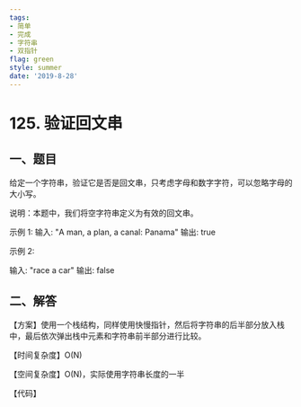 ```yaml
---
tags: 
- 简单
- 完成
- 字符串
- 双指针
flag: green
style: summer
date: '2019-8-28'
---
```

# 125. 验证回文串


## 一、题目
给定一个字符串，验证它是否是回文串，只考虑字母和数字字符，可以忽略字母的大小写。

说明：本题中，我们将空字符串定义为有效的回文串。

示例 1:
输入: "A man, a plan, a canal: Panama"
输出: true

示例 2:     

输入: "race a car"
输出: false


## 二、解答

【方案】使用一个栈结构，同样使用快慢指针，然后将字符串的后半部分放入栈中，最后依次弹出栈中元素和字符串前半部分进行比较。

【时间复杂度】O(N)

【空间复杂度】O(N)，实际使用字符串长度的一半



【代码】

